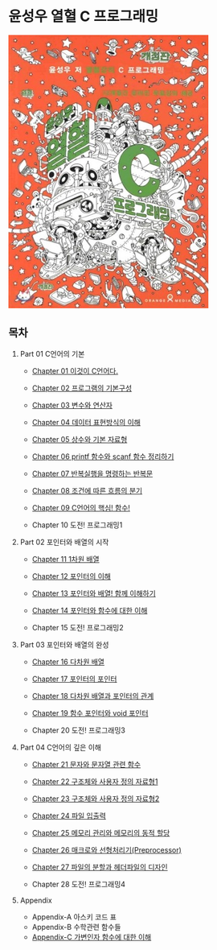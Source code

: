 # 윤성우 열혈 C 프로그래밍

![](./img/cover.jpg)



## 목차

1. Part 01 C언어의 기본

   - [Chapter 01 이것이 C언어다.](./1-1.md)

   - [Chapter 02 프로그램의 기본구성](./1-2.md)

   - [Chapter 03 변수와 연산자](./1-3.md)

   - [Chapter 04 데이터 표현방식의 이해](./1-4.md)

   - [Chapter 05 상수와 기본 자료형](./1-5.md)

   - [Chapter 06 printf 함수와 scanf 함수 정리하기](./1-6.md)

   - [Chapter 07 반복실행을 명령하는 반복문](./1-7.md)

   - [Chapter 08 조건에 따른 흐름의 분기](./1-8.md)

   - [Chapter 09 C언어의 핵심! 함수!](./1-9.md)

   - Chapter 10 도전! 프로그래밍1

     

2. Part 02 포인터와 배열의 시작

   - [Chapter 11 1차원 배열](./2-1.md)

   - [Chapter 12 포인터의 이해](./2-2.md)

   - [Chapter 13 포인터와 배열! 함께 이해하기](./2-3.md)

   - [Chapter 14 포인터와 함수에 대한 이해](./2-4.md)

   - Chapter 15 도전! 프로그래밍2

     

3. Part 03 포인터와 배열의 완성

   - [Chapter 16 다차원 배열](./3-1.md)

   - [Chapter 17 포인터의 포인터](./3-2.md)

   - [Chapter 18 다차원 배열과 포인터의 관계](./3-3.md)

   - [Chapter 19 함수 포인터와 void 포인터](./3-4.md)

   - Chapter 20 도전! 프로그래밍3

     

4. Part 04 C언어의 깊은 이해

   - [Chapter 21 문자와 문자열 관련 함수](./4-1.md)

   - [Chapter 22 구조체와 사용자 정의 자료형1](./4-2.md)

   - [Chapter 23 구조체와 사용자 정의 자료형2](./4-3.md)

   - [Chapter 24 파일 입출력](./4-4.md)

   - [Chapter 25 메모리 관리와 메모리의 동적 할당](./4-5.md)

   - [Chapter 26 매크로와 선형처리기(Preprocessor)](./4-6.md)

   - [Chapter 27 파일의 분할과 헤더파일의 디자인](./4-7.md)

   - Chapter 28 도전! 프로그래밍4

     

5. Appendix

   - Appendix-A 아스키 코드 표
   - Appendix-B 수학관련 함수들
   - [Appendix-C 가변인자 함수에 대한 이해](appendix-c-가변인자-함수에-대한-이해)
